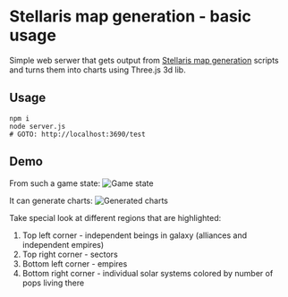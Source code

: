 Stellaris map generation - basic usage
======================================

Simple web serwer that gets output from [Stellaris map generation](https://github.com/khronedev/stellaris-map-generation) scripts and turns them into charts using Three.js 3d lib.

Usage
-----

```
npm i
node server.js
# GOTO: http://localhost:3690/test
```

Demo
----

From such a game state:
![Game state](https://raw.githubusercontent.com/khronedev/stellaris-map-generation-basic-usage/master/samples/test/showcase/game_screen_shot.png)

It can generate charts:
![Generated charts](https://raw.githubusercontent.com/khronedev/stellaris-map-generation-basic-usage/master/samples/test/showcase/generated_regions.png)

Take special look at different regions that are highlighted:
1) Top left corner - independent beings in galaxy (alliances and independent empires)
2) Top right corner - sectors
3) Bottom left corner - empires
4) Bottom right corner - individual solar systems colored by number of pops living there
